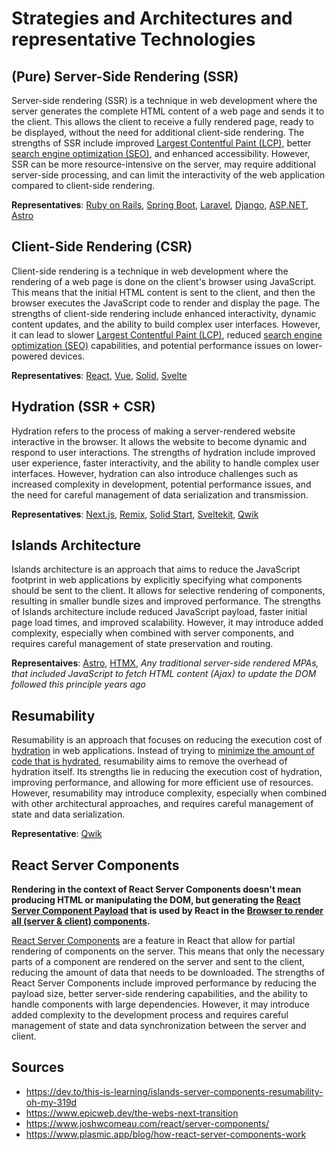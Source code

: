 # Strategies and Architectures and representative Technologies

## (Pure) Server-Side Rendering (SSR)

Server-side rendering (SSR) is a technique in web development where the server generates the complete HTML content of a web page and sends it to the client. This allows the client to receive a fully rendered page, ready to be displayed, without the need for additional client-side rendering. The strengths of SSR include improved [Largest Contentful Paint (LCP)](./goals.md#largest-contentful-paint-lcp), better [search engine optimization (SEO)](https://en.wikipedia.org/wiki/Search_engine_optimization), and enhanced accessibility. However, SSR can be more resource-intensive on the server, may require additional server-side processing, and can limit the interactivity of the web application compared to client-side rendering.

**Representatives**: [Ruby on Rails](https://rubyonrails.org/), [Spring Boot](https://spring.io/projects/spring-boot), [Laravel](https://laravel.com/), [Django](https://www.djangoproject.com/), [ASP.NET](https://www.asp.net/), [Astro](https://astro.build/)

## Client-Side Rendering (CSR)

Client-side rendering is a technique in web development where the rendering of a web page is done on the client's browser using JavaScript. This means that the initial HTML content is sent to the client, and then the browser executes the JavaScript code to render and display the page. The strengths of client-side rendering include enhanced interactivity, dynamic content updates, and the ability to build complex user interfaces. However, it can lead to slower [Largest Contentful Paint (LCP)](./goals.md#largest-contentful-paint-lcp), reduced [search engine optimization (SEO)](https://en.wikipedia.org/wiki/Search_engine_optimization) capabilities, and potential performance issues on lower-powered devices.

**Representatives**: [React](https://react.dev/), [Vue](https://vuejs.org/), [Solid](https://www.solidjs.com/), [Svelte](https://svelte.dev/)

## Hydration (SSR + CSR)

Hydration refers to the process of making a server-rendered website interactive in the browser. It allows the website to become dynamic and respond to user interactions. The strengths of hydration include improved user experience, faster interactivity, and the ability to handle complex user interfaces. However, hydration can also introduce challenges such as increased complexity in development, potential performance issues, and the need for careful management of data serialization and transmission.

**Representatives**: [Next.js](https://nextjs.org/), [Remix](https://remix.run/), [Solid Start](https://start.solidjs.com/), [Sveltekit](https://kit.svelte.dev/), [Qwik](https://qwik.builder.io/)

## Islands Architecture

Islands architecture is an approach that aims to reduce the JavaScript footprint in web applications by explicitly specifying what components should be sent to the client. It allows for selective rendering of components, resulting in smaller bundle sizes and improved performance. The strengths of Islands architecture include reduced JavaScript payload, faster initial page load times, and improved scalability. However, it may introduce added complexity, especially when combined with server components, and requires careful management of state preservation and routing.

**Representaives**: [Astro](https://astro.build/), [HTMX](https://htmx.org/), _Any traditional server-side rendered MPAs, that included JavaScript to fetch HTML content (Ajax) to update the DOM followed this principle years ago_

## Resumability

Resumability is an approach that focuses on reducing the execution cost of [hydration](#hydration-ssr--csr) in web applications. Instead of trying to [minimize the amount of code that is hydrated](#islands-architecture), resumability aims to remove the overhead of hydration itself. Its strengths lie in reducing the execution cost of hydration, improving performance, and allowing for more efficient use of resources. However, resumability may introduce complexity, especially when combined with other architectural approaches, and requires careful management of state and data serialization.

**Representative**: [Qwik](https://qwik.builder.io/)

## React Server Components

**Rendering in the context of React Server Components doesn't mean producing HTML or manipulating the DOM, but generating the [React Server Component Payload](https://www.plasmic.app/blog/how-react-server-components-work#2-server-serializes-root-component-element-to-json) that is used by React in the [Browser to render all (server & client) components](https://www.plasmic.app/blog/how-react-server-components-work#3-browser-reconstructs-the-react-tree).**

[React Server Components](https://www.joshwcomeau.com/react/server-components/) are a feature in React that allow for partial rendering of components on the server. This means that only the necessary parts of a component are rendered on the server and sent to the client, reducing the amount of data that needs to be downloaded. The strengths of React Server Components include improved performance by reducing the payload size, better server-side rendering capabilities, and the ability to handle components with large dependencies. However, it may introduce added complexity to the development process and requires careful management of state and data synchronization between the server and client.

## Sources

- https://dev.to/this-is-learning/islands-server-components-resumability-oh-my-319d
- https://www.epicweb.dev/the-webs-next-transition
- https://www.joshwcomeau.com/react/server-components/
- https://www.plasmic.app/blog/how-react-server-components-work
